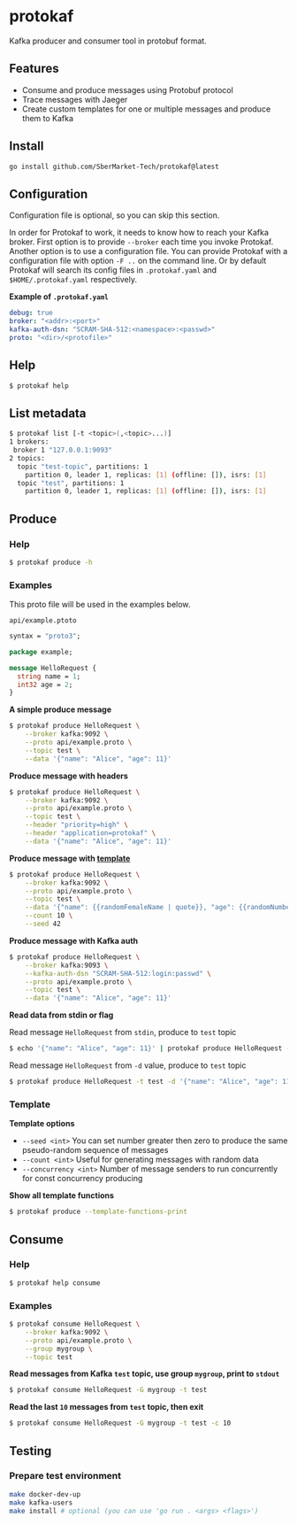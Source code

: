 # protokaf

Kafka producer and consumer tool in protobuf format.

## Features
- Consume and produce messages using Protobuf protocol
- Trace messages with Jaeger
- Create custom templates for one or multiple messages and produce them to Kafka

## Install
```sh
go install github.com/SberMarket-Tech/protokaf@latest
```

## Configuration
Configuration file is optional, so you can skip this section.

In order for Protokaf to work, it needs to know how to reach your Kafka broker. First option is to provide `--broker` each time you invoke Protokaf. Another option is to use a configuration file. You can provide Protokaf with a configuration file with option `-F ..` on the command line. Or by default Protokaf will search its config files in `.protokaf.yaml` and `$HOME/.protokaf.yaml` respectively.

**Example of `.protokaf.yaml`**
```yaml
debug: true
broker: "<addr>:<port>"
kafka-auth-dsn: "SCRAM-SHA-512:<namespace>:<passwd>"
proto: "<dir>/<protofile>"
```

## Help
```sh
$ protokaf help
```

## List metadata
```sh
$ protokaf list [-t <topic>(,<topic>...)]
1 brokers:
 broker 1 "127.0.0.1:9093"
2 topics:
  topic "test-topic", partitions: 1
    partition 0, leader 1, replicas: [1] (offline: []), isrs: [1]
  topic "test", partitions: 1
    partition 0, leader 1, replicas: [1] (offline: []), isrs: [1]
```

## Produce
### Help
```sh
$ protokaf produce -h
```

### Examples
This proto file will be used in the examples below. 

`api/example.ptoto`
```protobuf
syntax = "proto3";

package example;

message HelloRequest {
  string name = 1;
  int32 age = 2;
}
```

**A simple produce message**
```sh
$ protokaf produce HelloRequest \
    --broker kafka:9092 \
    --proto api/example.proto \
    --topic test \
    --data '{"name": "Alice", "age": 11}'
```

**Produce message with headers**
```sh
$ protokaf produce HelloRequest \
    --broker kafka:9092 \
    --proto api/example.proto \
    --topic test \
    --header "priority=high" \
    --header "application=protokaf" \
    --data '{"name": "Alice", "age": 11}'
```

**Produce message with <a href="#template">template</a>**
```sh
$ protokaf produce HelloRequest \
    --broker kafka:9092 \
    --proto api/example.proto \
    --topic test \
    --data '{"name": {{randomFemaleName | quote}}, "age": {{randomNumber 10 20}}}' \
    --count 10 \
    --seed 42
```

**Produce message with Kafka auth**
```sh
$ protokaf produce HelloRequest \
    --broker kafka:9093 \
    --kafka-auth-dsn "SCRAM-SHA-512:login:passwd" \
    --proto api/example.proto \
    --topic test \
    --data '{"name": "Alice", "age": 11}'
```

**Read data from stdin or flag**

Read message `HelloRequest` from `stdin`, produce to `test` topic
```sh
$ echo '{"name": "Alice", "age": 11}' | protokaf produce HelloRequest -t test
```

Read message `HelloRequest` from `-d` value, produce to `test` topic
```sh
$ protokaf produce HelloRequest -t test -d '{"name": "Alice", "age": 11}'
```

### Template<a id="template"></a>
**Template options**
* `--seed <int>` You can set number greater then zero to produce the same pseudo-random sequence of messages
* `--count <int>` Useful for generating messages with random data
* `--concurrency <int>` Number of message senders to run concurrently for const concurrency producing

**Show all template functions**
```sh
$ protokaf produce --template-functions-print
```

## Consume
### Help
```sh
$ protokaf help consume
```

### Examples
```sh
$ protokaf consume HelloRequest \
    --broker kafka:9092 \
    --proto api/example.proto \
    --group mygroup \
    --topic test
```

**Read messages from Kafka `test` topic, use group `mygroup`, print to `stdout`**
```sh
$ protokaf consume HelloRequest -G mygroup -t test
```

**Read the last `10` messages from `test` topic, then exit**
```sh
$ protokaf consume HelloRequest -G mygroup -t test -c 10
```

## Testing

### Prepare test environment
```sh
make docker-dev-up
make kafka-users
make install # optional (you can use 'go run . <args> <flags>')
```

